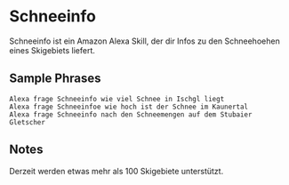 # Schneeinfo
Schneeinfo ist ein Amazon Alexa Skill, der dir Infos zu den Schneehoehen eines Skigebiets liefert.

## Sample Phrases
```
Alexa frage Schneeinfo wie viel Schnee in Ischgl liegt
Alexa frage Schneeinfoe wie hoch ist der Schnee im Kaunertal
Alexa frage Schneeinfo nach den Schneemengen auf dem Stubaier Gletscher
```

## Notes
Derzeit werden etwas mehr als 100 Skigebiete unterstützt. 
